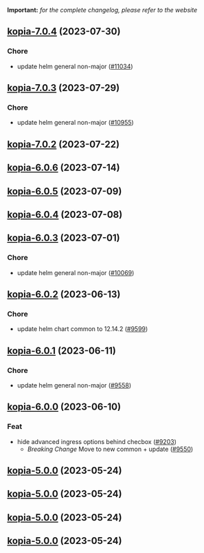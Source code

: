 **Important:**
*for the complete changelog, please refer to the website*




## [kopia-7.0.4](https://github.com/succelle/charts/compare/kopia-7.0.3...kopia-7.0.4) (2023-07-30)

### Chore

- update helm general non-major ([#11034](https://github.com/succelle/charts/issues/11034))
  
  


## [kopia-7.0.3](https://github.com/succelle/charts/compare/kopia-7.0.2...kopia-7.0.3) (2023-07-29)

### Chore

- update helm general non-major ([#10955](https://github.com/succelle/charts/issues/10955))
  
  


## [kopia-7.0.2](https://github.com/succelle/charts/compare/kopia-6.0.6...kopia-7.0.2) (2023-07-22)




## [kopia-6.0.6](https://github.com/succelle/charts/compare/kopia-6.0.5...kopia-6.0.6) (2023-07-14)




## [kopia-6.0.5](https://github.com/succelle/charts/compare/kopia-6.0.4...kopia-6.0.5) (2023-07-09)




## [kopia-6.0.4](https://github.com/succelle/charts/compare/kopia-6.0.3...kopia-6.0.4) (2023-07-08)




## [kopia-6.0.3](https://github.com/succelle/charts/compare/kopia-6.0.2...kopia-6.0.3) (2023-07-01)

### Chore

- update helm general non-major ([#10069](https://github.com/succelle/charts/issues/10069))
  
  


## [kopia-6.0.2](https://github.com/succelle/charts/compare/kopia-6.0.1...kopia-6.0.2) (2023-06-13)

### Chore

- update helm chart common to 12.14.2 ([#9599](https://github.com/succelle/charts/issues/9599))
  
  


## [kopia-6.0.1](https://github.com/succelle/charts/compare/kopia-6.0.0...kopia-6.0.1) (2023-06-11)

### Chore

- update helm general non-major ([#9558](https://github.com/succelle/charts/issues/9558))
  
  


## [kopia-6.0.0](https://github.com/succelle/charts/compare/kopia-5.0.0...kopia-6.0.0) (2023-06-10)

### Feat

- hide advanced ingress options behind checbox ([#9203](https://github.com/succelle/charts/issues/9203))
  - *Breaking Change* Move to new common + update ([#9550](https://github.com/succelle/charts/issues/9550))
  
  


## [kopia-5.0.0](https://github.com/succelle/charts/compare/kopia-4.0.9...kopia-5.0.0) (2023-05-24)




## [kopia-5.0.0](https://github.com/succelle/charts/compare/kopia-4.0.9...kopia-5.0.0) (2023-05-24)




## [kopia-5.0.0](https://github.com/succelle/charts/compare/kopia-4.0.9...kopia-5.0.0) (2023-05-24)




## [kopia-5.0.0](https://github.com/succelle/charts/compare/kopia-4.0.9...kopia-5.0.0) (2023-05-24)


